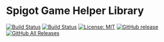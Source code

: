 Spigot Game Helper Library
==========================

[![Build Status](https://img.shields.io/travis/com/ursinn/Spigot-GameLib?logo=travis)](https://travis-ci.com/ursinn/Spigot-GameLib)
[![Build Status](https://img.shields.io/jenkins/build?jobUrl=URL&logo=jenkins)](URL)
[![License: MIT](https://img.shields.io/badge/License-MIT-green.svg)](https://opensource.org/licenses/MIT)
[![GitHub release](https://img.shields.io/github/release/ursinn/Spigot-GameLib.svg?logo=github)](https://github.com/ursinn/Spigot-GameLib/releases/latest)
[![GitHub All Releases](https://img.shields.io/github/downloads/ursinn/Spigot-GameLib/total.svg?logo=github)](https://github.com/ursinn/Spigot-GameLib/releases)

